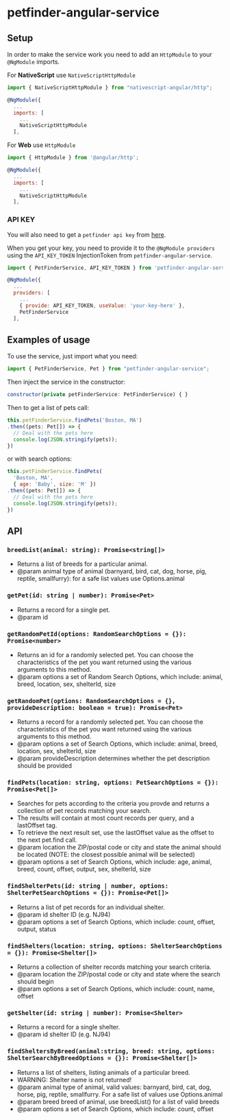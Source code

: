 # petfinder-angular-service

## Setup

In order to make the service work you need to add an `HttpModule` to your `@NgModule` imports.

For <b>NativeScript</b> use `NativeScriptHttpModule`

``` javascript
import { NativeScriptHttpModule } from "nativescript-angular/http";
```

``` javascript
@NgModule({
  ...
  imports: [
    ...
    NativeScriptHttpModule
  ],
```

For <b>Web</b> use `HttpModule`

``` javascript
import { HttpModule } from '@angular/http';
```

``` javascript
@NgModule({
  ...
  imports: [
    ...
    NativeScriptHttpModule
  ],
```

### API KEY

You will also need to get a `petfinder api key` from [here](https://www.petfinder.com/developers/api-key).

When you get your key, you need to provide it to the `@NgModule providers` using the `API_KEY_TOKEN` InjectionToken from `petfinder-angular-service`.

``` javascript
import { PetFinderService, API_KEY_TOKEN } from 'petfinder-angular-service';

@NgModule({
  ...
  providers: [
    ...
    { provide: API_KEY_TOKEN, useValue: 'your-key-here' },
    PetFinderService
  ],
```

## Examples of usage

To use the service, just import what you need:

``` javascript
import { PetFinderService, Pet } from "petfinder-angular-service";
```

Then inject the service in the constructor:

``` javascript
constructor(private petFinderService: PetFinderService) { }
```

Then to get a list of pets call:

``` javascript
this.petFinderService.findPets('Boston, MA')
.then((pets: Pet[]) => {
  // Deal with the pets here
  console.log(JSON.stringify(pets));
})
```

or with search options:

``` javascript
this.petFinderService.findPets(
  'Boston, MA', 
  { age: 'Baby', size: 'M' })
.then((pets: Pet[]) => {
  // Deal with the pets here
  console.log(JSON.stringify(pets));
})
```

## API

### `breedList(animal: string): Promise<string[]>`

   * Returns a list of breeds for a particular animal.
   * @param animal type of animal (barnyard, bird, cat, dog, horse, pig, reptile, smallfurry): for a safe list values use Options.animal


### `getPet(id: string | number): Promise<Pet>`

   * Returns a record for a single pet.
   * @param id 


### `getRandomPetId(options: RandomSearchOptions = {}): Promise<number>`

   * Returns an id for a randomly selected pet. You can choose the characteristics of the pet you want returned using the various arguments to this method.
   * @param options a set of Random Search Options, which include: animal, breed, location, sex, shelterId, size


### `getRandomPet(options: RandomSearchOptions = {}, provideDescription: boolean = true): Promise<Pet>`

   * Returns a record for a randomly selected pet. You can choose the characteristics of the pet you want returned using the various arguments to this method.
   * @param options a set of Search Options, which include: animal, breed, location, sex, shelterId, size
   * @param provideDescription determines whether the pet description should be provided


### `findPets(location: string, options: PetSearchOptions = {}): Promise<Pet[]>`

   * Searches for pets according to the criteria you provde and returns a collection of pet records matching your search.
   * The results will contain at most count records per query, and a lastOffset tag.
   * To retrieve the next result set, use the lastOffset value as the offset to the next pet.find call.
   * @param location the ZIP/postal code or city and state the animal should be located (NOTE: the closest possible animal will be selected)
   * @param options a set of Search Options, which include: age, animal, breed, count, offset, output, sex, shelterId, size

  
### `findShelterPets(id: string | number, options: ShelterPetSearchOptions = {}): Promise<Pet[]>`

   * Returns a list of pet records for an individual shelter.
   * @param id shelter ID (e.g. NJ94)
   * @param options a set of Search Options, which include: count, offset, output, status


### `findShelters(location: string, options: ShelterSearchOptions = {}): Promise<Shelter[]>`

   * Returns a collection of shelter records matching your search criteria.
   * @param location the ZIP/postal code or city and state where the search should begin
   * @param options a set of Search Options, which include: count, name, offset


### `getShelter(id: string | number): Promise<Shelter>`

   * Returns a record for a single shelter.
   * @param id shelter ID (e.g. NJ94)


### `findSheltersByBreed(animal:string, breed: string, options: ShelterSearchByBreedOptions = {}): Promise<Shelter[]>`

   * Returns a list of shelters, listing animals of a particular breed.
   * WARNING: Shelter name is not returned!
   * @param animal type of animal, valid values: barnyard, bird, cat, dog, horse, pig, reptile, smallfurry. For a safe list of values use Options.animal
   * @param breed breed of animal, use breedList() for a list of valid breeds
   * @param options a set of Search Options, which include: count, offset 
